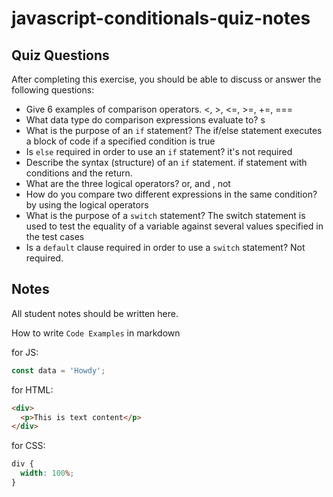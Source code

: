 # javascript-conditionals-quiz-notes

## Quiz Questions

After completing this exercise, you should be able to discuss or answer the following questions:

- Give 6 examples of comparison operators.
  <, >, <=, >=, +=, ===
- What data type do comparison expressions evaluate to?
  s
- What is the purpose of an `if` statement?
  The if/else statement executes a block of code if a specified condition is true
- Is `else` required in order to use an `if` statement?
  it's not required
- Describe the syntax (structure) of an `if` statement.
  if statement with conditions and the return.
- What are the three logical operators?
  or, and , not
- How do you compare two different expressions in the same condition?
  by using the logical operators
- What is the purpose of a `switch` statement?
  The switch statement is used to test the equality of a variable against several values specified in the test cases
- Is a `default` clause required in order to use a `switch` statement?
  Not required.

## Notes

All student notes should be written here.

How to write `Code Examples` in markdown

for JS:

```javascript
const data = 'Howdy';
```

for HTML:

```html
<div>
  <p>This is text content</p>
</div>
```

for CSS:

```css
div {
  width: 100%;
}
```
